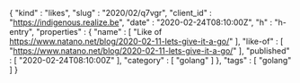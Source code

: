 {
  "kind" : "likes",
  "slug" : "2020/02/q7vgr",
  "client_id" : "https://indigenous.realize.be",
  "date" : "2020-02-24T08:10:00Z",
  "h" : "h-entry",
  "properties" : {
    "name" : [ "Like of https://www.natano.net/blog/2020-02-11-lets-give-it-a-go/" ],
    "like-of" : [ "https://www.natano.net/blog/2020-02-11-lets-give-it-a-go/" ],
    "published" : [ "2020-02-24T08:10:00Z" ],
    "category" : [ "golang" ]
  },
  "tags" : [ "golang" ]
}
